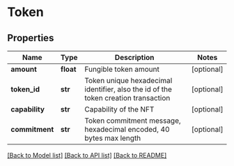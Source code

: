 # Token

## Properties
Name | Type | Description | Notes
------------ | ------------- | ------------- | -------------
**amount** | **float** | Fungible token amount | [optional] 
**token_id** | **str** | Token unique hexadecimal identifier, also the id of the token creation transaction | [optional] 
**capability** | **str** | Capability of the NFT | [optional] 
**commitment** | **str** | Token commitment message, hexadecimal encoded, 40 bytes max length | [optional] 

[[Back to Model list]](../README.md#documentation-for-models) [[Back to API list]](../README.md#documentation-for-api-endpoints) [[Back to README]](../README.md)


